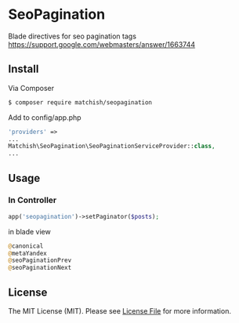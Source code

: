# SeoPagination

Blade directives for seo pagination tags
https://support.google.com/webmasters/answer/1663744

## Install

Via Composer

``` bash
$ composer require matchish/seopagination
```
Add to config/app.php

``` php
'providers' => 
...
Matchish\SeoPagination\SeoPaginationServiceProvider::class,
...
```

## Usage

### In Controller

``` php
app('seopagination')->setPaginator($posts);
```

in blade view

``` php
@canonical
@metaYandex
@seoPaginationPrev
@seoPaginationNext
```


## License

The MIT License (MIT). Please see [License File](LICENSE.md) for more information.
